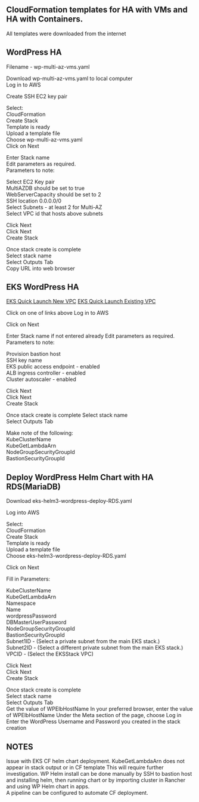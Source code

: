 ## CloudFormation templates for HA with VMs and HA with Containers. 
All templates were downloaded from the internet  

## WordPress HA  

Filename - wp-multi-az-vms.yaml

Download wp-multi-az-vms.yaml to local computer  
Log in to AWS  

Create SSH EC2 key pair  

Select:  
 CloudFormation  
   Create Stack  
    Template is ready  
	Upload a template file  
	Choose wp-multi-az-vms.yaml  
Click on Next  

Enter Stack name  
Edit parameters as required.  
Parameters to note: 

Select EC2 Key pair  
MultiAZDB should be set to true  
WebServerCapacity should be set to 2  
SSH location 0.0.0.0/0  
Select Subnets - at least 2 for Multi-AZ  
Select VPC id that hosts above subnets  

Click Next  
Click Next  
Create Stack  

Once stack create is complete  
Select stack name  
Select Outputs Tab  
Copy URL into web browser  


## EKS WordPress HA  


[EKS Quick Launch New VPC](https://fwd.aws/6dEQ7)
[EKS Quick Launch Existing VPC](https://fwd.aws/e37MA)

Click on one of links above 
Log in to AWS  


Click on Next  

Enter Stack name if not entered already 
Edit parameters as required.  
Parameters to note: 

Provision bastion host  
SSH key name  
EKS public access endpoint - enabled  
ALB ingress controller - enabled  
Cluster autoscaler - enabled  

Click Next  
Click Next  
Create Stack  

Once stack create is complete 
Select stack name  
Select Outputs Tab  

Make note of the following:  
KubeClusterName  
KubeGetLambdaArn  
NodeGroupSecurityGroupId  
BastionSecurityGroupId  



## Deploy WordPress Helm Chart with  HA RDS(MariaDB)  

Download eks-helm3-wordpress-deploy-RDS.yaml  

Log into AWS  

Select:  
 CloudFormation  
   Create Stack  
    Template is ready  
	Upload a template file  
	Choose eks-helm3-wordpress-deploy-RDS.yaml  
	
Click on Next  

Fill in Parameters:

KubeClusterName  
KubeGetLambdaArn  
Namespace  
Name  
wordpressPassword  
DBMasterUserPassword  
NodeGroupSecurityGroupId  
BastionSecurityGroupId  
Subnet1ID - (Select a private subnet from the main EKS stack.)  
Subnet2ID - (Select a different private subnet from the main EKS stack.)  
VPCID - (Select the EKSStack VPC)  

Click Next  
Click Next  
Create Stack  

Once stack create is complete  
Select stack name  
Select Outputs Tab  
Get the value of WPElbHostName 
In your preferred browser, enter the value of WPElbHostName 
Under the Meta section of the page, choose Log in  
Enter the WordPress Username and Password you created in the stack creation  


## NOTES  
Issue with EKS CF helm chart deployment. KubeGetLambdaArn does not appear in stack output or in CF template This will require further investigation.  WP Helm install can be done manually by SSH to bastion host and installing helm, then running chart or by importing cluster in Rancher and using WP Helm chart in apps.  
A pipeline can be configured to automate CF deployment.  

